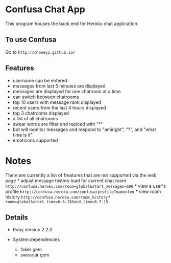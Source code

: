 # Confusa Chat App

  This program houses the back end for Heroku chat application.

## To use Confusa

  Go to  `http://chaneyz.github.io/`

## Features
  * username can be entered
  * messages from last 5 minutes are displayed
  * messages are displayed for one chatroom at a time
  * can switch between chatrooms
  * top 10 users with message rank displayed
  * recent users from the last 4 hours displayed
  * top 3 chatrooms displayed
  * a list of all chatrooms
  * swear words are filter and replced with "*"
  * bot will monitor messages and respond to "amiright", "?", and "what time is it"
  * emoticons supported

# Notes
  There are currently a list of freatures that are not supported via the web page
    * adjust message history load for current chat room `http://confusa.heroku.com/room=global&start_messages=600`
    * view a user's profile `http://confusa.heroku.com/confusa/profile?name=leo`
    * view room history `http://confusa.heroku.com/room_history?room=global&start_time=6-6-15&end_time=6-7-15`

## Details

* Ruby version 2.2.0

* System dependencies
  * faker gem
  * swearjar gem

